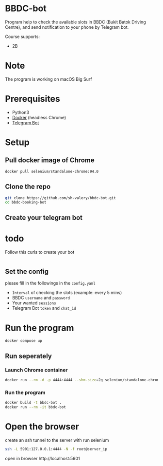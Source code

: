 # BBDC-bot
Program help to check the available slots in BBDC (Bukit Batok Driving Centre), and send notification to your phone by Telegram bot.

Course supports:
* 2B


# Note
The program is working on macOS Big Surf

# Prerequisites
* Python3
* [Docker](https://docs.docker.com/get-docker/) (headless Chrome)
* [Telegram Bot](https://t.me/botfather)

# Setup
## Pull docker image of Chrome
```sh
docker pull selenium/standalone-chrome:94.0
```

## Clone the repo
```sh
git clone https://github.com/sh-valery/bbdc-bot.git
cd bbdc-booking-bot
```

## Create your telegram bot
# todo
Follow this curls to create your bot
```sh
```

## Set the config
please fill in the followings in the `config.yaml`

* `Interval` of checking the slots (example: every 5 mins)
* BBDC `username` and `password`
* Your wanted `sessions`
* Telegram Bot `token` and `chat_id`

# Run the program
```sh
docker compose up
```

## Run seperately
### Launch Chrome container
```sh
docker run --rm -d -p 4444:4444 --shm-size=2g selenium/standalone-chrome:94.0
```
### Run the program
```sh
docker build -t bbdc-bot .
docker run --rm -it bbdc-bot
```


# Open the browser
create an ssh tunnel to the server with run selenium
```sh
ssh -L 5901:127.0.0.1:4444 -N -f root@server_ip
```

open in browser http://localhost:5901
